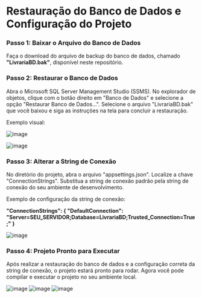 # Restauração do Banco de Dados e Configuração do Projeto


### Passo 1: Baixar o Arquivo do Banco de Dados

Faça o download do arquivo de backup do banco de dados, chamado  **"LivrariaBD.bak"**, disponível neste repositório.


### Passo 2: Restaurar o Banco de Dados


Abra o Microsoft SQL Server Management Studio (SSMS).
No explorador de objetos, clique com o botão direito em "Banco de Dados" e selecione a opção "Restaurar Banco de Dados...".
Selecione o arquivo "LivrariaBD.bak" que você baixou e siga as instruções na tela para concluir a restauração.

Exemplo visual:


![image](https://github.com/user-attachments/assets/7274557a-46a4-46f8-b517-868f46b8c10d)




![image](https://github.com/user-attachments/assets/4ddd894a-4ced-4def-813c-792ff4a14b8a)



### Passo 3: Alterar a String de Conexão


No diretório do projeto, abra o arquivo "appsettings.json".
Localize a chave "ConnectionStrings".
Substitua a string de conexão padrão pela string de conexão do seu ambiente de desenvolvimento.


Exemplo de configuração da string de conexão:


**"ConnectionStrings": {
    "DefaultConnection": "Server=SEU_SERVIDOR;Database=LivrariaBD;Trusted_Connection=True;"
}**


![image](https://github.com/user-attachments/assets/0e4569c3-f0e4-40c7-80ad-e13698b104f4)



### Passo 4: Projeto Pronto para Executar


Após realizar a restauração do banco de dados e a configuração correta da string de conexão, o projeto estará pronto para rodar. Agora você pode compilar e executar o projeto no seu ambiente local.


![image](https://github.com/user-attachments/assets/f129e674-b7c4-46c4-92df-3c0b60f3a967)
![image](https://github.com/user-attachments/assets/7f5904ad-61c8-4b7f-9ef9-81be9d1f4e67)
![image](https://github.com/user-attachments/assets/1e2d8dcb-5e63-4469-9ca7-0ddbf901dd77)

